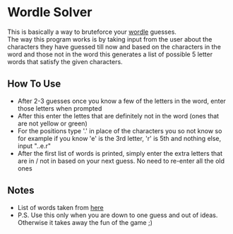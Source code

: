 # Wordle Solver
 This is basically a way to bruteforce your [wordle](https://www.powerlanguage.co.uk/wordle/) guesses.  
 The way this program works is by taking input from the user about the characters they have guessed till now and based on the characters in the word and those not in the word this 
 generates a list of possible 5 letter words that satisfy the given characters.   
 
 
## How To Use 
- After 2-3 guesses once you know a few of the letters in the word, enter those letters when prompted
- After this enter the lettes that are definitely not in the word (ones that are not yellow or green)
- For the positions type '.' in place of the characters you so not know so for example if you know 'e' is the 3rd letter, 'r' is 5th and nothing else, input "..e.r"
- After the first list of words is printed, simply enter the extra letters that are in / not in based on your next guess. No need to re-enter all the old ones
 

## Notes
 - List of words taken from [here](https://github.com/dwyl/english-words)  
 - P.S. Use this only when you are down to one guess and out of ideas. Otherwise it takes away the fun of the game ;)
